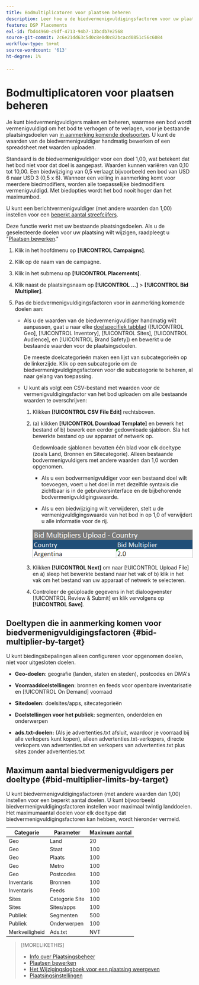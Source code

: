 ```yaml
---
title: Bodmultiplicatoren voor plaatsen beheren
description: Leer hoe u de biedvermenigvuldigingsfactoren voor uw plaatsingsdoelen kunt maken en bewerken.
feature: DSP Placements
exl-id: fbd44960-c9df-4713-94b7-13bcdb7e2568
source-git-commit: 2c6e21dd63c5d0c8e0d0c82bcacd0851c56c6084
workflow-type: tm+mt
source-wordcount: '613'
ht-degree: 1%

---
```


# Bodmultiplicatoren voor plaatsen beheren

Je kunt biedvermenigvuldigers maken en beheren, waarmee een bod wordt vermenigvuldigd om het bod te verhogen of te verlagen, voor je bestaande plaatsingsdoelen van [in aanmerking komende doelsoorten](#bid-multiplier-by-target). U kunt de waarden van de biedvermenigvuldiger handmatig bewerken of een spreadsheet met waarden uploaden.

Standaard is de biedvermenigvuldiger voor een doel 1,00, wat betekent dat het bod niet voor dat doel is aangepast. Waarden kunnen variëren van 0,10 tot 10,00. Een biedwijziging van 0,5 verlaagt bijvoorbeeld een bod van USD 6 naar USD 3 (0,5 x 6). Wanneer een veiling in aanmerking komt voor meerdere biedmodifiers, worden alle toepasselijke biedmodifiers vermenigvuldigd. Met biedopties wordt het bod nooit hoger dan het maximumbod.

U kunt een berichtvermenigvuldiger (met andere waarden dan 1,00) instellen voor een [beperkt aantal streefcijfers](#bid-multiplier-limits-by-target).

Deze functie werkt met uw bestaande plaatsingsdoelen. Als u de geselecteerde doelen voor uw plaatsing wilt wijzigen, raadpleegt u &quot;[Plaatsen bewerken](/help/dsp/campaign-management/placements/placement-edit.md).&quot;

1. Klik in het hoofdmenu op **[!UICONTROL Campaigns]**.

1. Klik op de naam van de campagne.

1. Klik in het submenu op **[!UICONTROL Placements]**.

1. Klik naast de plaatsingsnaam op  **[!UICONTROL ...]** > **[!UICONTROL Bid Multiplier]**.

1. Pas de biedvermenigvuldigingsfactoren voor in aanmerking komende doelen aan:

   * Als u de waarden van de biedvermenigvuldiger handmatig wilt aanpassen, gaat u naar elke [doelspecifiek tabblad](#bid-multiplier-by-target) ([!UICONTROL Geo], [!UICONTROL Inventory], [!UICONTROL Sites], [!UICONTROL Audience], en [!UICONTROL Brand Safety]) en bewerkt u de bestaande waarden voor de plaatsingsdoelen.

     De meeste doelcategorieën maken een lijst van subcategorieën op de linkerzijde. Klik op een subcategorie om de biedvermenigvuldigingsfactoren voor die subcategorie te beheren, al naar gelang van toepassing.

   * U kunt als volgt een CSV-bestand met waarden voor de vermenigvuldigingsfactor van het bod uploaden om alle bestaande waarden te overschrijven:

      1. Klikken **[!UICONTROL CSV File Edit]** rechtsboven.

      1. (a) klikken **[!UICONTROL Download Template]** en bewerk het bestand of b) bewerk een eerder gedownloade sjabloon. Sla het bewerkte bestand op uw apparaat of netwerk op.

         Gedownloade sjablonen bevatten één blad voor elk doeltype (zoals Land, Bronnen en Sitecategorie). Alleen bestaande bodvermenigvuldigers met andere waarden dan 1,0 worden opgenomen.

         * Als u een bodvermenigvuldiger voor een bestaand doel wilt toevoegen, voert u het doel in met dezelfde syntaxis die zichtbaar is in de gebruikersinterface en de bijbehorende bodvermenigvuldigingswaarde.

         * Als u een biedwijziging wilt verwijderen, stelt u de vermenigvuldigingswaarde van het bod in op 1,0 of verwijdert u alle informatie voor de rij.

         ![Voorbeeldrij in een spreadsheetbestand voor een bied-multiplier](/help/dsp/assets/bid-multiplier-spreadsheet.png "Voorbeeldrij in een spreadsheetbestand voor een bied-multiplier")

      1. Klikken **[!UICONTROL Next]** om naar [!UICONTROL Upload File] en a) sleep het bewerkte bestand naar het vak of b) klik in het vak om het bestand van uw apparaat of netwerk te selecteren.

      1. Controleer de geüploade gegevens in het dialoogvenster [!UICONTROL Review & Submit] en klik vervolgens op **[!UICONTROL Save]**.

## Doeltypen die in aanmerking komen voor biedvermenigvuldigingsfactoren {#bid-multiplier-by-target}

U kunt biedingsbepalingen alleen configureren voor opgenomen doelen, niet voor uitgesloten doelen.

* **Geo-doelen**: geografie (landen, staten en steden), postcodes en DMA&#39;s

* **Voorraaddoelstellingen**: bronnen en feeds voor openbare inventarisatie en [!UICONTROL On Demand] voorraad

* **Sitedoelen:** doelsites/apps, sitecategorieën

* **Doelstellingen voor het publiek:** segmenten, onderdelen en onderwerpen

* **ads.txt-doelen:** (Als je advertenties.txt afsluit, waardoor je voorraad bij alle verkopers kunt kopen), alleen advertenties.txt-verkopers, directe verkopers van advertenties.txt en verkopers van advertenties.txt plus sites zonder advertenties.txt <!-- bid multipliers for the different subsets of inventory; not available when the placement targets only one subset -->

## Maximum aantal biedvermenigvuldigers per doeltype {#bid-multiplier-limits-by-target}

U kunt biedvermenigvuldigingsfactoren (met andere waarden dan 1,00) instellen voor een beperkt aantal doelen. U kunt bijvoorbeeld biedvermenigvuldigingsfactoren instellen voor maximaal twintig landdoelen. Het maximumaantal doelen voor elk doeltype dat biedvermenigvuldigingsfactoren kan hebben, wordt hieronder vermeld.

| Categorie | Parameter | Maximum aantal |
| -------- | --------- | ----- |
| Geo | Land | 20 |
| Geo | Staat | 100 |
| Geo | Plaats | 100 |
| Geo | Metro | 100 |
| Geo | Postcodes | 100 |
| Inventaris | Bronnen | 100 |
| Inventaris | Feeds | 100 |
| Sites | Categorie Site | 100 |
| Sites | Sites/apps | 100 |
| Publiek | Segmenten | 500 |
| Publiek | Onderwerpen | 100 |
| Merkveiligheid | Ads.txt | NVT |

>[!MORELIKETHIS]
>
>* [Info over Plaatsingsbeheer](placement-about.md)
>* [Plaatsen bewerken](placement-edit.md)
>* [Het Wijzigingslogboek voor een plaatsing weergeven](placement-change-log.md)
>* [Plaatsingsinstellingen](placement-settings.md)
